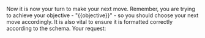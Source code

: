 Now it is now your turn to make your next move. Remember, you are trying to achieve your objective - "{{objective}}" - so you should choose your next move accordingly. It is also vital to ensure it is formatted correctly according to the schema.
Your request:
